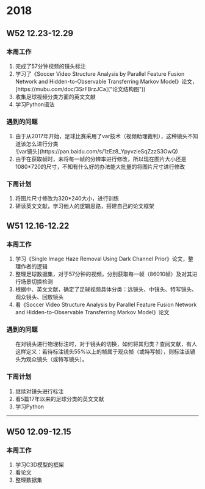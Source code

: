# 2018

## W52 12.23-12.29
### 本周工作
<ol>
<li>完成了57分钟视频的镜头标注</li>
<li>学习了《Soccer Video Structure Analysis by Parallel Feature Fusion Network and Hidden-to-Observable Transferring Markov Model》论文， [https://mubu.com/doc/3SrFBrzJCa]("论文结构图"))</li>
<li>收集足球视频分类方面的英文文献</li>
<li>学习Python语法</li>
</ol>

### 遇到的问题 
<ol>
<li>由于从2017年开始，足球比赛采用了var技术（视频助理裁判），这种镜头不知道该怎么进行分类
</li>
![var镜头](https://pan.baidu.com/s/1zEz8_YpyvzieSqZzzS3OwQ)
<li>由于在获取帧时，未将每一帧的分辨率进行修改，所以现在图片大小还是1080*720的尺寸，不知有什么好的办法能大批量的将图片尺寸进行修改</li>
</ol>

### 下周计划 
<ol>
<li>将图片尺寸修改为320*240大小，进行训练</li>
<li>研读英文文献，学习他人的逻辑思路，搭建自己的论文框架</li>
</ol>

## W51 12.16-12.22
### 本周工作 
<ol>
<li>学习《Single Image Haze Removal Using Dark Channel Prior》论文，整理作者的逻辑</li>

<li>整理足球数据集，对于57分钟的视频，分别获取每一帧（86010帧）及对其进行场景切换检测</li>

<li>根据中、英文文献，确定了足球视频具体分类：远镜头、中镜头、特写镜头、观众镜头、回放镜头</li>

<li>看《Soccer Video Structure Analysis by Parallel Feature Fusion Network and Hidden-to-Observable Transferring Markov Model》论文</li>
</ol>

### 遇到的问题 
<ol>
 在对镜头进行物理标注时，对于镜头的切换，如何将其归类？查阅文献，有人这样定义：若待标注镜头55%以上的帧属于观众帧（或特写帧），则标注该镜头为观众镜头（或特写镜头）。
</ol>

### 下周计划 
<ol>
<li> 继续对镜头进行标注</li> 
<li> 看5篇17年以来的足球分类的英文文献</li>
<li> 学习Python</li>
</ol>

-------------------------------------------------------------
## W50 12.09-12.15
### 本周工作 
<ol>
<li> 学习C3D模型的框架 </li> 
<li> 看论文</li>
<li> 整理数据集</li>
</ol>
